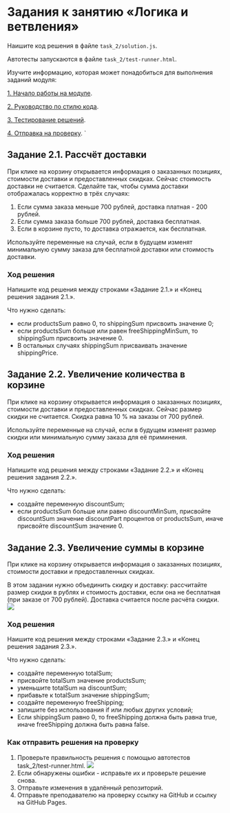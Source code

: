 # Задания к занятию «Логика и ветвления»

Наишите код решения в файле `task_2/solution.js`.

Автотесты запускаются в файле `task_2/test-runner.html`.

Изучите информацию, которая может понадобиться для выполнения заданий модуля:

[1. Начало работы на модуле](../before.md).

[2. Руководство по стилю кода](../styleguide.md).

[3. Тестирование решений](../test.md).

[4. Отправка на проверку](../after.md).
`
## Задание 2.1. Рассчёт доставки

При клике на корзину открывается информация о заказанных позициях, стоимости доставки и предоставленных скидках. Сейчас стоимость доставки не считается.
Сделайте так, чтобы сумма доставки отображалась корректно в трёх случаях:

1. Если сумма заказа меньше 700 рублей, доставка платная - 200 рублей. 
2. Если сумма заказа больше 700 рублей, доставка бесплатная.
3. Если в корзине пусто, то доставка отражается, как бесплатная.

Используйте переменные на случай, если в будущем изменят минимальную сумму заказа для бесплатной доставки или стоимость доставки.

### Ход решения

Напишите код решения между строками «Задание 2.1.» и «Конец решения задания 2.1.».

Что нужно сделать:
- если productsSum равно 0, то shippingSum присвоить значение 0;
- если productsSum больше или равен freeShippingMinSum, то shippingSum присвоить значение 0.
- В остальных случаях shippingSum присваивать значение shippingPrice.

## Задание 2.2. Увеличение количества в корзине

При клике на корзину открывается информация о заказанных позициях, стоимости доставки и предоставленных скидках. Сейчас размер скидки не считается.
Скидка равна 10 % на заказы от 700 рублей. 

Используйте переменные на случай, если в будущем изменят размер скидки или минимальную сумму заказа для её приминения. 

### Ход решения

Напишите код решения между строками «Задание 2.2.» и «Конец решения задания 2.2.».

Что нужно сделать:
- создайте переменную discountSum;
- если productsSum больше или равно discountMinSum, присвойте discountSum значение discountPart процентов от productsSum, иначе присвойте discountSum значение 0.

## Задание 2.3. Увеличение суммы в корзине

При клике на корзину открывается информация о заказанных позициях, стоимости доставки и предоставленных скидках.

В этом задании нужно объединить скидку и доставку: рассчитайте размер скидки в рублях и стоимость доставки, если она не бесплатная (при заказе от 700 рублей). Доставка считается после расчёта скидки.
![](../readme-img/task_2/cart.png)

### Ход решения

Наишите код решения между строками «Задание 2.3.» и «Конец решения задания 2.3.».

Что нужно сделать:
- создайте переменную totalSum;
- присвойте totalSum значение productsSum;
- уменьшите totalSum на discountSum;
- прибавьте к totalSum значение shippingSum;
- создайте переменную freeShipping;
- запишите без использования if или любых других условий;
- Если shippingSum равно 0, то freeShipping должна быть равна true, иначе freeShipping должна быть равна false.

### Как отправить решения на проверку
1. Проверьте правильность решения с помощью автотестов task_2/test-runner.html.
![](../readme-img/task_2/test-success.png)
2. Если обнаружены ошибки - исправьте их и проверьте решение снова.
3. Отправьте изменения в удалённый репозиторий.
4. Отправьте преподавателю на проверку ссылку на GitHub и ссылку на GitHub Pages.
